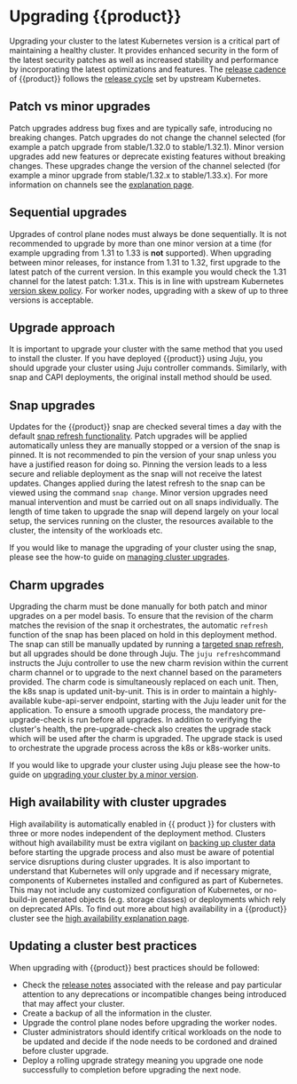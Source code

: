 # Upgrading {{product}}

Upgrading your cluster to the latest Kubernetes version is a critical part of
maintaining a healthy cluster. It provides enhanced security in the form
of the latest security patches as well as increased stability and performance
by incorporating the latest optimizations and features. The [release cadence]
of {{product}} follows the [release cycle] set by upstream Kubernetes.


## Patch vs minor upgrades

Patch upgrades address bug fixes and are typically safe, introducing no
breaking changes.
Patch upgrades do not change the channel selected (for example a patch upgrade
from stable/1.32.0 to stable/1.32.1). Minor version upgrades add new
features or deprecate existing features without breaking changes. These upgrades
change the version of the channel selected
(for example a minor upgrade from stable/1.32.x to stable/1.33.x).
For more information on channels see the [explanation page].

## Sequential upgrades

Upgrades of control plane nodes
must always be done sequentially. It is not recommended to upgrade by
more than one minor version at a time (for example upgrading from 1.31 to 1.33
is **not** supported). When upgrading between minor releases, for instance from
1.31 to 1.32, first upgrade to the
latest patch of the current version. In this example you would check the 1.31
channel for the latest patch: 1.31.x. This is in line with upstream Kubernetes
[version skew policy]. For worker nodes, upgrading
with a skew of up to three versions is acceptable.

## Upgrade approach

It is important to upgrade your cluster with the same method that you used to install
the cluster. If you have deployed {{product}} using Juju, you should upgrade your cluster
using Juju controller commands. Similarly, with snap and CAPI deployments,
the original install method should be used.


## Snap upgrades

Updates for the {{product}} snap are checked several times a day with the
default [snap refresh functionality]. Patch upgrades will be applied
automatically unless they are manually stopped or a version of the snap is
pinned. It is not recommended to pin the version of your snap unless you have a
justified reason for doing so. Pinning the version leads to a less secure and
reliable deployment as the snap will not receive the latest updates. Changes
applied during the latest refresh to the snap can be viewed using the command
`snap change`. Minor version upgrades need manual intervention and must be
carried out on all snaps individually. The length of time taken to upgrade the
snap will depend largely on your local setup, the services running on the
cluster, the resources available to the cluster, the intensity of the workloads
etc.

If you would like to manage the upgrading of your cluster using the snap, please
see the how-to guide on [managing cluster upgrades].

## Charm upgrades

Upgrading the charm must be done manually for both patch and minor upgrades on
a per model basis. To ensure that the revision of the charm matches the
revision of the snap it orchestrates, the automatic `refresh` function of the
snap has been placed on hold in this deployment method. The snap can still be
manually updated by running a [targeted snap refresh], but all upgrades should
be done through Juju. The `juju refresh`command instructs the Juju controller
to use the new charm revision within the current charm channel or to upgrade to
the next channel based on the parameters provided. The charm code
is simultaneously replaced on each unit. Then, the k8s snap is updated
unit-by-unit. This is in order to maintain a highly-available kube-api-server
endpoint, starting with the Juju leader unit for the application. To ensure a
smooth upgrade process, the mandatory pre-upgrade-check is run before
all upgrades. In addition to verifying the cluster's health,
the pre-upgrade-check also creates the upgrade stack which
will be used after the charm is upgraded. The upgrade stack is
used to orchestrate the upgrade process across the k8s or k8s-worker units.

If you would like to upgrade your cluster using Juju please see the how-to guide
on [upgrading your cluster by a minor version].

<!-- TODO CAPI Upgrades-->

## High availability with cluster upgrades

High availability is automatically enabled in {{ product }} for clusters with
three or more nodes independent of the deployment method. Clusters without high
availability must be extra vigilant on [backing up cluster data] before starting
the upgrade process and also must be aware of potential service disruptions
during cluster upgrades. It is also important to understand that Kubernetes will
only upgrade and if necessary migrate, components of Kubernetes installed and
configured as part of Kubernetes. This may
not include any customized configuration of Kubernetes, or no-build-in
generated objects (e.g. storage classes) or deployments which rely on
deprecated APIs. To find out more about high availability in a {{product}}
cluster see the [high availability explanation page].

## Updating a cluster best practices

When upgrading with {{product}} best practices should be followed:

- Check the [release notes] associated with the release and pay
particular attention to any deprecations or incompatible changes being
introduced that may affect your cluster.
- Create a backup of all the information in the cluster.
- Upgrade the control plane nodes before upgrading the worker nodes.
- Cluster administrators should identify critical workloads on the node to be
updated and decide if the node needs to be cordoned and drained before cluster
upgrade.
- Deploy a rolling upgrade strategy meaning you upgrade one node successfully
to completion before upgrading the next node.

<!-- LINKS -->
[release cadence]: https://ubuntu.com/about/release-cycle#canonical-kubernetes-release-cycle
[release cycle]: https://kubernetes.io/releases/release/
[managing cluster upgrades]: ../howto/upgrades
[upgrading your cluster by a minor version]: ../../charm/howto/upgrade-minor/
[snap refresh functionality]:https://snapcraft.io/docs/refresh-awareness
[version skew policy]: https://kubernetes.io/releases/version-skew-policy/
[explanation page]: channels.md
[high availability explanation page]: high-availability.md
[targeted snap refresh]:https://snapcraft.io/docs/managing-updates#p-32248-if-snaps-are-specified
[release notes]: releases
[backing up cluster data]: /snap/howto/backup-restore.md
